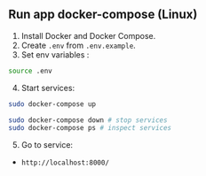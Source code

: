 ## Run app docker-compose (Linux)
1. Install Docker and Docker Compose.
2. Create `.env` from `.env.example`.
3. Set env variables :
```bash
source .env
```
4. Start services:
```bash
sudo docker-compose up

sudo docker-compose down # stop services
sudo docker-compose ps # inspect services
```

5. Go to service:
- `http://localhost:8000/` 
